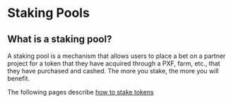 # Staking Pools

## **What is a staking pool?**

A staking pool is a mechanism that allows users to place a bet on a partner project for a token that they have acquired through a PXF, farm, etc., that they have purchased and cashed. The more you stake, the more you will benefit.

The following pages describe [how to stake tokens](how-to-stake-tokens.md)
